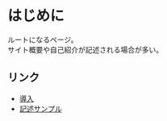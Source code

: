 # はじめに
ルートになるページ。  
サイト概要や自己紹介が記述される場合が多い。

## リンク
- [導入](mkdocs-installation.md)
- [記述サンプル](mkdocs-sample.md)
